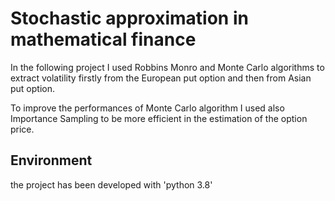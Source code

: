 # Stochastic approximation in mathematical finance

In the following project I used Robbins Monro and Monte Carlo algorithms to extract volatility firstly from the European put option and then from Asian put option.

To improve the performances of Monte Carlo algorithm I used also Importance Sampling to be more efficient in the estimation of the option price.

## Environment
the project has been developed with 'python 3.8'
